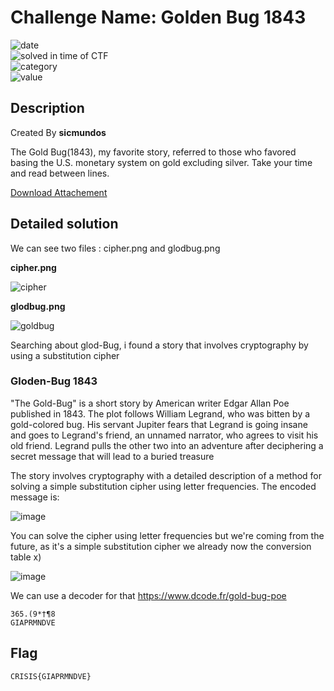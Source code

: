 # Challenge Name: Golden Bug 1843


![date](https://img.shields.io/badge/date-06.03.2022-brightgreen.svg)  
![solved in time of CTF](https://img.shields.io/badge/solved-in%20time%20of%20CTF-brightgreen.svg)   
![category](https://img.shields.io/badge/category-Steganography-blueviolet.svg)   
![value](https://img.shields.io/badge/value-20-blue.svg)  


## Description

Created By **sicmundos**

The Gold Bug(1843), my favorite story, referred to those who favored basing the U.S. monetary system on gold excluding silver. Take your time and read between lines.

[Download Attachement](https://s3.eu-west-3.amazonaws.com/crisis-assets/crisis_attachements/hkxzFmkvtDfoZKPfUuE39LjAoNpnweH8wiUyoT0h.zip)

## Detailed solution

We can see two files : cipher.png and glodbug.png

**cipher.png**

![cipher](https://user-images.githubusercontent.com/72421091/156956072-4fab7a58-2624-4304-8a16-cac646557f44.PNG)

**glodbug.png**

![goldbug](https://user-images.githubusercontent.com/72421091/156956087-bd9720c7-052a-4663-8cc9-b3ca04316a42.png)

Searching about glod-Bug, i found a story that involves cryptography by using a substitution cipher 

### Gloden-Bug 1843

"The Gold-Bug" is a short story by American writer Edgar Allan Poe published in 1843. The plot follows William Legrand, who was bitten by a gold-colored bug. His servant Jupiter fears that Legrand is going insane and goes to Legrand's friend, an unnamed narrator, who agrees to visit his old friend. Legrand pulls the other two into an adventure after deciphering a secret message that will lead to a buried treasure

The story involves cryptography with a detailed description of a method for solving a simple substitution cipher using letter frequencies. The encoded message is:

![image](https://user-images.githubusercontent.com/72421091/156956747-806d4952-2aae-443c-bd9b-df45fb2c1282.png)

You can solve the cipher using letter frequencies but we're coming from the future, as it's a simple substitution cipher we already now the conversion table x)  
 
![image](https://user-images.githubusercontent.com/72421091/156957175-ac8a5af1-8ee0-4a9f-8a4b-e4407b2ee4c4.png)  

We can use a decoder for that https://www.dcode.fr/gold-bug-poe 

```
365.(9*†¶8
GIAPRMNDVE
```

## Flag

```
CRISIS{GIAPRMNDVE}
```
